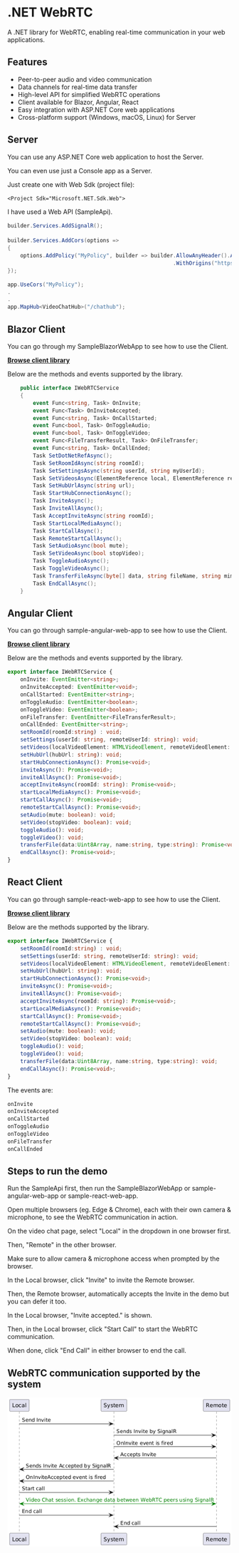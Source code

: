 # .NET WebRTC

A .NET library for WebRTC, enabling real-time communication in your web applications.

## Features

- Peer-to-peer audio and video communication
- Data channels for real-time data transfer
- High-level API for simplified WebRTC operations
- Client available for Blazor, Angular, React
- Easy integration with ASP.NET Core web applications
- Cross-platform support (Windows, macOS, Linux) for Server

## Server

You can use any ASP.NET Core web application to host the Server.

You can even use just a Console app as a Server.

Just create one with Web Sdk (project file):

```
<Project Sdk="Microsoft.NET.Sdk.Web">
```

I have used a Web API (SampleApi).

```csharp
builder.Services.AddSignalR();

builder.Services.AddCors(options =>
{
    options.AddPolicy("MyPolicy", builder => builder.AllowAnyHeader().AllowAnyMethod().AllowCredentials().SetIsOriginAllowed(origin => true)
                                                    .WithOrigins("https://localhost:7086/"));
});
```

```csharp
app.UseCors("MyPolicy");
.
.
app.MapHub<VideoChatHub>("/chathub");
```

## Blazor Client

You can go through my SampleBlazorWebApp to see how to use the Client.

[**Browse client library**](https://github.com/VeritasSoftware/WebRTC/tree/master/WebRTC.Blazor.Client)

Below are the methods and events supported by the library.

```csharp
    public interface IWebRTCService
    {
        event Func<string, Task> OnInvite;
        event Func<Task> OnInviteAccepted;
        event Func<string, Task> OnCallStarted;
        event Func<bool, Task> OnToggleAudio;
        event Func<bool, Task> OnToggleVideo;
        event Func<FileTransferResult, Task> OnFileTransfer;        
        event Func<string, Task> OnCallEnded;
        Task SetDotNetRefAsync();        
        Task SetRoomIdAsync(string roomId);
        Task SetSettingsAsync(string userId, string myUserId);
        Task SetVideosAsync(ElementReference local, ElementReference remote);
        Task SetHubUrlAsync(string url);
        Task StartHubConnectionAsync();
        Task InviteAsync();
        Task InviteAllAsync();
        Task AcceptInviteAsync(string roomId);
        Task StartLocalMediaAsync();
        Task StartCallAsync();
        Task RemoteStartCallAsync();
        Task SetAudioAsync(bool mute);
        Task SetVideoAsync(bool stopVideo);
        Task ToggleAudioAsync();
        Task ToggleVideoAsync();
        Task TransferFileAsync(byte[] data, string fileName, string mimeType);
        Task EndCallAsync();               
    }
```

## Angular Client

You can go through sample-angular-web-app to see how to use the Client.

[**Browse client library**](https://github.com/VeritasSoftware/WebRTC/tree/master/sample-angular-web-app/projects/ts-webrtc-angular-client/src/lib)

Below are the methods and events supported by the library.

```typescript
export interface IWebRTCService {
    onInvite: EventEmitter<string>;
    onInviteAccepted: EventEmitter<void>;
    onCallStarted: EventEmitter<string>;
    onToggleAudio: EventEmitter<boolean>;
    onToggleVideo: EventEmitter<boolean>;
    onFileTransfer: EventEmitter<FileTransferResult>;    
    onCallEnded: EventEmitter<string>;    
    setRoomId(roomId:string) : void;
    setSettings(userId: string, remoteUserId: string): void;
    setVideos(localVideoElement: HTMLVideoElement, remoteVideoElement: HTMLVideoElement): void;
    setHubUrl(hubUrl: string): void;
    startHubConnectionAsync(): Promise<void>;
    inviteAsync(): Promise<void>;
    inviteAllAsync(): Promise<void>;
    acceptInviteAsync(roomId: string): Promise<void>;
    startLocalMediaAsync(): Promise<void>;
    startCallAsync(): Promise<void>;
    remoteStartCallAsync(): Promise<void>;
    setAudio(mute: boolean): void;
    setVideo(stopVideo: boolean): void;
    toggleAudio(): void;
    toggleVideo(): void;
    transferFile(data:Uint8Array, name:string, type:string): Promise<void>;
    endCallAsync(): Promise<void>;        
}
```

## React Client

You can go through sample-react-web-app to see how to use the Client.

[**Browse client library**](https://github.com/VeritasSoftware/WebRTC/tree/master/ts-webrtc-react-client/src)

Below are the methods supported by the library.

```typescript
export interface IWebRTCService {
    setRoomId(roomId:string) : void;
    setSettings(userId: string, remoteUserId: string): void;
    setVideos(localVideoElement: HTMLVideoElement, remoteVideoElement: HTMLVideoElement): void;
    setHubUrl(hubUrl: string): void;
    startHubConnectionAsync(): Promise<void>;
    inviteAsync(): Promise<void>;
    inviteAllAsync(): Promise<void>;
    acceptInviteAsync(roomId: string): Promise<void>;
    startLocalMediaAsync(): Promise<void>;
    startCallAsync(): Promise<void>;
    remoteStartCallAsync(): Promise<void>;
    setAudio(mute: boolean): void;
    setVideo(stopVideo: boolean): void;
    toggleAudio(): void;
    toggleVideo(): void;
    transferFile(data:Uint8Array, name:string, type:string): void;
    endCallAsync(): Promise<void>;        
}
```

The events are:

```typescript
onInvite
onInviteAccepted
onCallStarted
onToggleAudio
onToggleVideo
onFileTransfer
onCallEnded
```

## Steps to run the demo

Run the SampleApi first, then run the SampleBlazorWebApp or sample-angular-web-app or sample-react-web-app.

Open multiple browsers (eg. Edge & Chrome), each with their own camera & microphone, to see the WebRTC communication in action. 

On the video chat page, select "Local" in the dropdown in one browser first.

Then, "Remote" in the other browser.

Make sure to allow camera & microphone access when prompted by the browser.

In the Local browser, click "Invite" to invite the Remote browser.

Then, the Remote browser, automatically accepts the Invite in the demo but you can defer it too.

In the Local browser, "Invite accepted." is shown.

Then, in the Local browser, click "Start Call" to start the WebRTC communication.

When done, click "End Call" in either browser to end the call.

## WebRTC communication supported by the system

![WebRTC Communication](Docs/VideoChatSequenceDiagram.png)